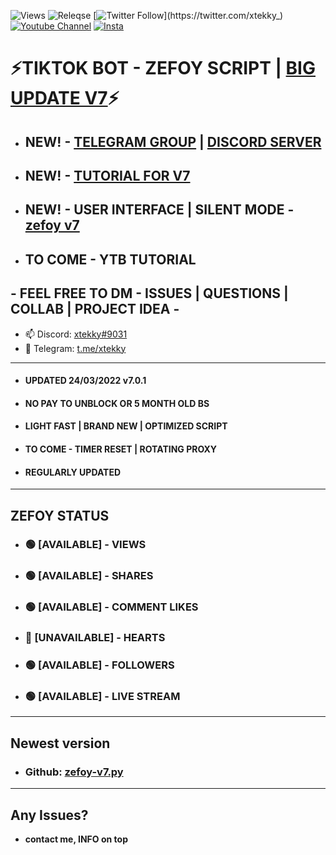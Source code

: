 ![Views](https://img.shields.io/github/commit-activity/y/xtekky/zefoy)
![Releqse](https://img.shields.io/github/v/release/xtekky/zefoy?include_prereleases)
[![Twitter Follow](https://img.shields.io/twitter/follow/_R1bang_.svg?style=social&label=xtekky_)](https://twitter.com/xtekky_) 
[![Youtube Channel](https://img.shields.io/youtube/channel/subscribers/UCVCxigi4I9fTuIxTlM9amtA?style=social)](https://www.youtube.com/channel/UC6JZx44gSD6-X_8xZoTMXUg)
[![Insta](https://img.shields.io/twitter/follow/lol_kris?label=Instagram&logo=instagram&logoColor=red&style=social)](https://instagram.com/xtekky)
# ⚡TIKTOK BOT - ZEFOY SCRIPT | [BIG UPDATE V7](https://github.com/xtekky/zefoy/tree/main/bots)⚡
- ## NEW! - [TELEGRAM GROUP](https://t.me/onlpx) | [DISCORD SERVER](https://discord.gg/m6wdhpMV5A)
- ## NEW! - [TUTORIAL FOR V7](https://github.com/xtekky/zefoy/blob/main/NEW-TUTORIAL.md)
- ## NEW! -  USER INTERFACE | SILENT MODE - [zefoy v7](https://github.com/xtekky/zefoy/tree/main/bots/zefoy-v7.py)
- ## TO COME - YTB TUTORIAL
## - FEEL FREE TO DM - ISSUES | QUESTIONS | COLLAB | PROJECT IDEA -
- 📫 Discord: [xtekky#9031](https://discord.gg/)
- 📲 Telegram: [t.me/xtekky](https://t.me/xtekky)
----
- #### UPDATED 24/03/2022 v7.0.1
- #### NO PAY TO UNBLOCK OR 5 MONTH OLD BS
- #### LIGHT FAST | BRAND NEW | OPTIMIZED SCRIPT
- #### TO COME - TIMER RESET | ROTATING PROXY
- #### REGULARLY UPDATED
----
## ZEFOY STATUS
- ### 🟢 [AVAILABLE]  - VIEWS           
- ### 🟢 [AVAILABLE] - SHARES         
- ### 🟢 [AVAILABLE] - COMMENT LIKES  
- ### 🔴 [UNAVAILABLE] - HEARTS         
- ### 🟢 [AVAILABLE]  - FOLLOWERS       
- ### 🟢 [AVAILABLE] - LIVE STREAM     

----
## Newest version
- ### Github: [zefoy-v7.py](https://github.com/xtekky/zefoy/blob/main/bots/zefoy-v7.py)
_______
## Any Issues?
- **contact me, INFO on top**

